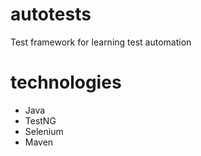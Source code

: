 # autotests
Test framework for learning test automation

# technologies
 - Java
 - TestNG
 - Selenium
 - Maven
